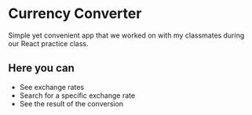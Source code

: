 # Currency Converter #
Simple yet convenient app that we worked on with my classmates during our React practice class.

## Here you can
* See exchange rates
* Search for a specific exchange rate
* See the result of the conversion 

  
